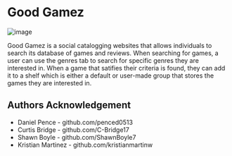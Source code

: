 # Good Gamez
![image](https://user-images.githubusercontent.com/83110040/127756956-489b6243-1ff0-40cc-a717-75d1fb831beb.png)

Good Gamez is a social catalogging websites that allows individuals to search its database of games and reviews. When searching for games, a user can use the genres tab to search for specific genres they are interested in. When a game that satifies their criteria is found, they can add it to a shelf which is either a default or user-made group that stores the games they are interested in.

## Authors Acknowledgement
* Daniel Pence - github.com/penced0513
* Curtis Bridge - github.com/C-Bridge17
* Shawn Boyle - github.com/ShawnBoyle7
* Kristian Martinez - github.com/kristianmartinw
